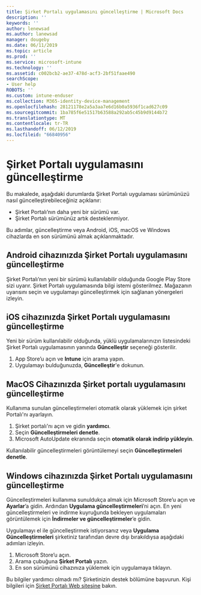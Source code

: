 ```yaml
---
title: Şirket Portalı uygulamasını güncelleştirme | Microsoft Docs
description: ''
keywords: ''
author: lenewsad
ms.author: lanewsad
manager: dougeby
ms.date: 06/11/2019
ms.topic: article
ms.prod: ''
ms.service: microsoft-intune
ms.technology: ''
ms.assetid: c002bcb2-ae37-478d-acf3-2bf51faae490
searchScope:
- User help
ROBOTS: ''
ms.custom: intune-enduser
ms.collection: M365-identity-device-management
ms.openlocfilehash: 28121178e2a5a3aa7e6d16b0a5936f1cad627c09
ms.sourcegitcommit: 1ba785f6e51517b63588a292ab5c45b9d9144b72
ms.translationtype: MT
ms.contentlocale: tr-TR
ms.lasthandoff: 06/12/2019
ms.locfileid: "66840956"
---
```

# <a name="how-to-update-the-company-portal-app"></a>Şirket Portalı uygulamasını güncelleştirme

Bu makalede, aşağıdaki durumlarda Şirket Portalı uygulaması sürümünüzü nasıl güncelleştirebileceğiniz açıklanır:  
* Şirket Portalı’nın daha yeni bir sürümü var.
* Şirket Portalı sürümünüz artık desteklenmiyor.

Bu adımlar, güncelleştirme veya Android, iOS, macOS ve Windows cihazlarda en son sürümünü almak açıklanmaktadır.    

## <a name="update-the-company-portal-app-on-your-android-device"></a>Android cihazınızda Şirket Portalı uygulamasını güncelleştirme  

Şirket Portalı’nın yeni bir sürümü kullanılabilir olduğunda Google Play Store sizi uyarır. Şirket Portalı uygulamasında bilgi istemi gösterilmez. Mağazanın uyarısını seçin ve uygulamayı güncelleştirmek için sağlanan yönergeleri izleyin. 

## <a name="update-the-company-portal-app-on-your-ios-device"></a>iOS cihazınızda Şirket Portalı uygulamasını güncelleştirme  

Yeni bir sürüm kullanılabilir olduğunda, yüklü uygulamalarınızın listesindeki Şirket Portalı uygulamasının yanında **Güncelleştir** seçeneği gösterilir.  

1. App Store’u açın ve **Intune** için arama yapın.  
2. Uygulamayı bulduğunuzda, **Güncelleştir**'e dokunun.  

## <a name="update-the-company-portal-app-on-your-macos-device"></a>MacOS Cihazınızda Şirket portalı uygulamasını güncelleştirme

Kullanıma sunulan güncelleştirmeleri otomatik olarak yüklemek için şirket Portalı'nı ayarlayın. 

1. Şirket portalı'nı açın ve gidin **yardımcı**. 
2. Seçin **Güncelleştirmeleri denetle**. 
3. Microsoft AutoUpdate ekranında seçin **otomatik olarak indirip yükleyin**. 

Kullanılabilir güncelleştirmeleri görüntülemeyi seçin **Güncelleştirmeleri denetle**.  

## <a name="update-the-company-portal-app-on-your-windows-device"></a>Windows cihazınızda Şirket Portalı uygulamasını güncelleştirme
Güncelleştirmeleri kullanıma sunuldukça almak için Microsoft Store’u açın ve **Ayarlar**’a gidin. Ardından **Uygulama güncelleştirmeleri**’ni açın. En yeni güncelleştirmeleri ve indirme kuyruğunda bekleyen uygulamaları görüntülemek için **İndirmeler ve güncelleştirmeler**’e gidin.  

Uygulamayı el ile güncelleştirmek istiyorsanız veya **Uygulama Güncelleştirmeleri** şirketiniz tarafından devre dışı bırakıldıysa aşağıdaki adımları izleyin.  
1. Microsoft Store’u açın.
2. Arama çubuğuna **Şirket Portalı** yazın.
3. En son sürümünü cihazınıza yüklemek için uygulamaya tıklayın. 


Bu bilgiler yardımcı olmadı mı? Şirketinizin destek bölümüne başvurun. Kişi bilgileri için [Şirket Portalı Web sitesine](https://go.microsoft.com/fwlink/?linkid=2010980) bakın.
